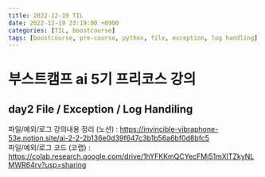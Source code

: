 ```yaml
---
title: 2022-12-19 TIL
date: 2022-12-19 23:19:00 +0900
categories: [TIL, boostcourse]
tags: [boostcourse, pre-course, python, file, exception, log handling]     # TAG names should always be lowercase
---
```


# 부스트캠프 ai 5기 프리코스 강의
## day2 File / Exception / Log Handiling
파일/예외/로그 강의내용 정리 (노션) : <https://invincible-vibraphone-53e.notion.site/ai-2-2-2b136e0d39f647c3b1b56a6bf0d8bfc5>   
파일/예외/로그 코드 (코랩) : <https://colab.research.google.com/drive/1hYFKKmQCYecFMj51mXlTZkyNLMWR64rv?usp=sharing>

